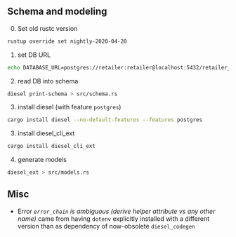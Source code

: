 ## Schema and modeling

0. Set old rustc version
```bash
rustup override set nightly-2020-04-20
```

1. set DB URL
```bash
echo DATABASE_URL=postgres://retailer:retailer@localhost:5432/retailer_api > .env
```

2. read DB into schema
```bash
diesel print-schema > src/schema.rs
```

3. install diesel (with feature `postgres`)
```bash
cargo install diesel --no-default-features --features postgres
```

3. install diesel_cli_ext
```bash
cargo install diesel_cli_ext
```

4. generate models
```bash
diesel_ext > src/models.rs
```


## Misc

* Error *`error_chain` is ambiguous (derive helper attribute vs any other name)* came from having `dotenv` explicitly installed with a different version than as dependency of now-obsolete `diesel_codegen`

